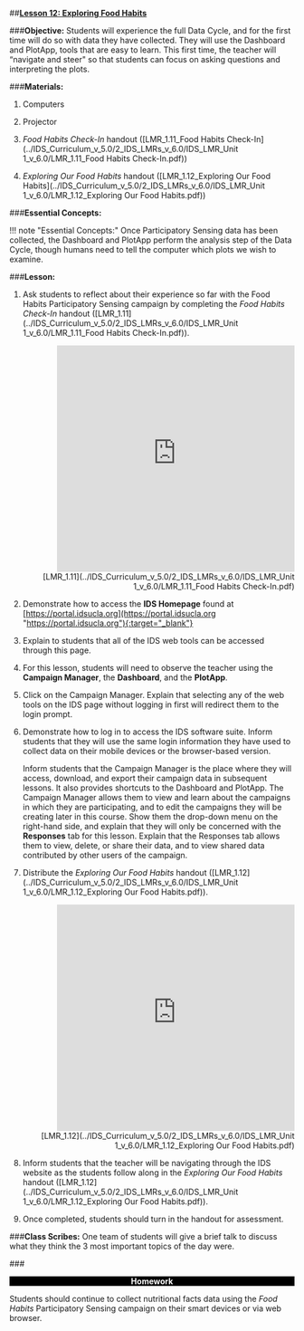##**<u>Lesson 12: Exploring Food Habits</u>**

###**Objective:**
Students will experience the full Data Cycle, and for the first time will do so with data they have collected.
They will use the Dashboard and PlotApp, tools that are easy to learn. This first time, the teacher will
“navigate and steer" so that students can focus on asking questions and interpreting the plots.

###**Materials:**
1. Computers

2. Projector

3. *Food Habits Check-In* handout ([LMR_1.11_Food Habits Check-In](../IDS_Curriculum_v_5.0/2_IDS_LMRs_v_6.0/IDS_LMR_Unit 1_v_6.0/LMR_1.11_Food Habits Check-In.pdf))

4. *Exploring Our Food Habits* handout ([LMR_1.12_Exploring Our Food Habits](../IDS_Curriculum_v_5.0/2_IDS_LMRs_v_6.0/IDS_LMR_Unit 1_v_6.0/LMR_1.12_Exploring Our Food Habits.pdf))

###**Essential Concepts:**

!!! note "Essential Concepts:"
    Once Participatory Sensing data has been collected, the Dashboard and PlotApp
    perform the analysis step of the Data Cycle, though humans need to tell the computer which plots we
    wish to examine.

###**Lesson:**
1. Ask students to reflect about their experience so far with the Food Habits Participatory Sensing
campaign by completing the *Food Habits Check-In* handout ([LMR_1.11](../IDS_Curriculum_v_5.0/2_IDS_LMRs_v_6.0/IDS_LMR_Unit 1_v_6.0/LMR_1.11_Food Habits Check-In.pdf)).
    <div align="right"><iframe src="https://docs.google.com/viewerng/viewer?url=https://curriculum.idsucla.org/IDS_Curriculum_v_5.0/2_IDS_LMRs_v_6.0/IDS_LMR_Unit 1_v_6.0/LMR_1.11_Food Habits Check-In.pdf&embedded=true" style=" width:420px;height:400px;" frameborder="0"></iframe><br>[LMR_1.11](../IDS_Curriculum_v_5.0/2_IDS_LMRs_v_6.0/IDS_LMR_Unit 1_v_6.0/LMR_1.11_Food Habits Check-In.pdf)</div>

2. Demonstrate how to access the **IDS Homepage** found at 
[https://portal.idsucla.org](https://portal.idsucla.org "https://portal.idsucla.org"){:target="_blank"}

3. Explain to students that all of the IDS web tools can be accessed through this page.

4. For this lesson, students will need to observe the teacher using the **Campaign Manager**, the
**Dashboard**, and the **PlotApp**.

5. Click on the Campaign Manager. Explain that selecting any of the web tools on the IDS page
without logging in first will redirect them to the login prompt.

6. Demonstrate how to log in to access the IDS software suite. Inform students that they will use the
same login information they have used to collect data on their mobile devices or the browser-based
version.

    Inform students that the Campaign Manager is the place where they will access,
    download, and export their campaign data in subsequent lessons. It also provides
    shortcuts to the Dashboard and PlotApp. The Campaign Manager allows them to view
    and learn about the campaigns in which they are participating, and to edit the campaigns
    they will be creating later in this course. Show them the drop-down menu on the right-hand
    side, and explain that they will only be concerned with the **Responses** tab for this
    lesson. Explain that the Responses tab allows them to view, delete, or share their data,
    and to view shared data contributed by other users of the campaign.

7. Distribute the *Exploring Our Food Habits* handout ([LMR_1.12](../IDS_Curriculum_v_5.0/2_IDS_LMRs_v_6.0/IDS_LMR_Unit 1_v_6.0/LMR_1.12_Exploring Our Food Habits.pdf)).
    <div align="right"><iframe src="https://docs.google.com/viewerng/viewer?url=https://curriculum.idsucla.org/IDS_Curriculum_v_5.0/2_IDS_LMRs_v_6.0/IDS_LMR_Unit 1_v_6.0/LMR_1.12_Exploring Our Food Habits.pdf&embedded=true" style=" width:420px;height:400px;" frameborder="0"></iframe><br>[LMR_1.12](../IDS_Curriculum_v_5.0/2_IDS_LMRs_v_6.0/IDS_LMR_Unit 1_v_6.0/LMR_1.12_Exploring Our Food Habits.pdf)</div>

8. Inform students that the teacher will be navigating through the IDS website as the students follow
along in the *Exploring Our Food Habits* handout ([LMR_1.12](../IDS_Curriculum_v_5.0/2_IDS_LMRs_v_6.0/IDS_LMR_Unit 1_v_6.0/LMR_1.12_Exploring Our Food Habits.pdf)).

9. Once completed, students should turn in the handout for assessment.

###**Class Scribes:**
One team of students will give a brief talk to discuss what they think the 3 most important topics
of the day were.

###<p style="background: black; color: white; text-align: center;">**Homework**</p>
Students should continue to collect nutritional facts data using the *Food Habits* Participatory Sensing
campaign on their smart devices or via web browser.